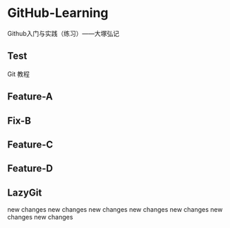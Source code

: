 # GitHub-Learning
Github入门与实践（练习）——大塚弘记

## Test
Git 教程

## Feature-A

## Fix-B

## Feature-C

## Feature-D

## LazyGit
new changes
new changes
new changes
new changes
new changes
new changes
new changes

